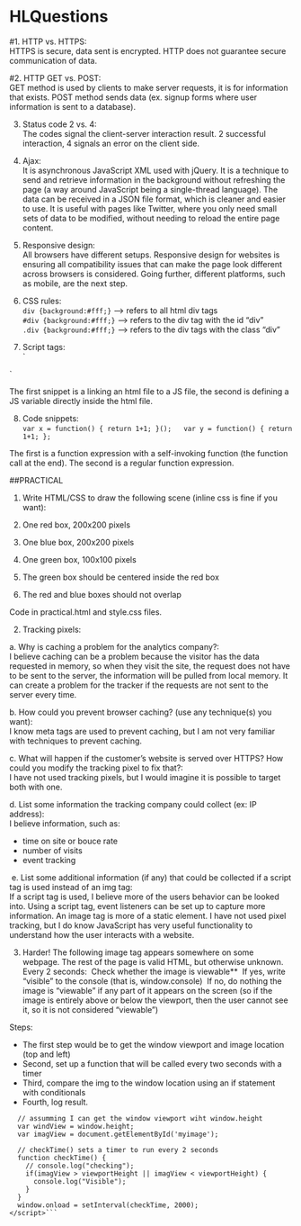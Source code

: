 # HLQuestions

#1. HTTP vs. HTTPS:  
HTTPS is secure, data sent is encrypted. HTTP does not guarantee secure communication of data.

#2. HTTP GET vs. POST:  
GET method is used by clients to make server requests, it is for information that exists. 
POST method sends data (ex. signup forms where user information is sent to a database).

3. Status code 2 vs. 4:  
The codes signal the client-server interaction result. 2 successful interaction, 4 signals an error on the client side.

4. Ajax:  
It is asynchronous JavaScript XML used with jQuery. It is a technique to send and retrieve information in the background without refreshing the page (a way around JavaScript being a single-thread language). The data can be received in a JSON file format, which is cleaner and easier to use. It is useful with pages like Twitter, where you only need small sets of data to be modified, without needing to reload the entire page content.

5. Responsive design:  
All browsers have different setups. Responsive design for websites is ensuring all compatibility issues that can make the page look different across browsers is considered. Going further, different platforms, such as mobile, are the next step.

6. CSS rules:  
`div {background:#fff;}`  --> refers to all html div tags   
`#div {background:#fff;}`  --> refers to the div tag with the id “div”  
`.div {background:#fff;}`  --> refers to the div tags with the class “div”  

7. Script tags:    
`<script src=”http://example.com/whatever.js”> </script> 
<script>var whatever = true</script>`

  The first snippet is a linking an html file to a JS file, the second is defining a JS variable directly inside the html file.

8. Code snippets:  
`var x = function() { return 1+1; }();  
var y = function() { return 1+1; };`

  The first is a function expression with a self-invoking function (the function call at the end). The second is a regular function expression. 


##PRACTICAL 

1. Write HTML/CSS to draw the following scene (inline css is fine if you want):  

  1. One red box, 200x200 pixels
  2. One blue box, 200x200 pixels
  3. One green box, 100x100 pixels
  4. The green box should be centered inside the red box
  5. The red and blue boxes should not overlap

  Code in practical.html and style.css files.


2. Tracking pixels:  

  a. Why is caching a problem for the analytics company?:  
  I believe caching can be a problem because the visitor has the data requested in memory, so when they visit the site, the request does not have to be sent to the server, the information will be pulled from local memory. It can create a problem for the tracker if the requests are not sent to the server every time. 

  b. How could you prevent browser caching? (use any technique(s) you want):  
  I know meta tags are used to prevent caching, but I am not very familiar with techniques to prevent caching.

  c. What will happen if the customer’s website is served over HTTPS? How could you modify the tracking pixel to fix that?:   
  I have not used tracking pixels, but I would imagine it is possible to target both with one.

  d. List some information the tracking company could collect (ex: IP address):  
  I believe information, such as:
  * time on site or bouce rate
  * number of visits
  * event tracking

  e. List some additional information (if any) that could be collected if a script tag is used instead of an img tag:     
  If a script tag is used, I believe more of the users behavior can be looked into. Using a script tag, event listeners can be set up to capture more information. An image tag is more of a static element. I have not used pixel tracking, but I do know JavaScript has very useful functionality to understand how the user interacts with a website.

3. Harder!
The following image tag appears somewhere on some webpage. The rest of the page is valid HTML, but otherwise unknown.
Every 2 seconds:
­ Check whether the image is viewable**
­ If yes, write “visible” to the console (that is, window.console)
­ If no, do nothing
the image is “viewable” if any part of it appears on the screen (so if the image is entirely above or below the viewport, then the user cannot see it, so it is not considered “viewable”)

  Steps:
  -  The first step would be to get the window viewport and image location (top and left)
  - Second, set up a function that will be called every two seconds with a timer
  - Third, compare the img to the window location using an if statement with conditionals
  - Fourth, log result.

  ```<script>
    // assumming I can get the window viewport wiht window.height
    var windView = window.height;
    var imagView = document.getElementById('myimage');

    // checkTime() sets a timer to run every 2 seconds
    function checkTime() {
      // console.log("checking");
      if(imagView > viewportHeight || imagView < viewportHeight) {
        console.log("Visible");
      }
    }
    window.onload = setInterval(checkTime, 2000);
  </script>```


